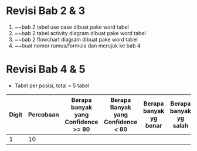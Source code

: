 # Revisi Bab 2 & 3
1. ~~bab 2 tabel use case dibuat pake word tabel
2. ~~bab 2 tabel activity diagram dibuat pake word tabel
3. ~~bab 2 flowchart diagram dibuat pake word tabel
4. ~~buat nomor rumus/formula dan merujuk ke bab 4

# Revisi Bab 4 & 5
- Tabel per posisi, total = 5 tabel

| Digit | Percobaan | Berapa banyak yang Confidence >= 80 | Berapa Banyak yang Confidence < 80 | Berapa banyak yg benar | Berapa banyak yg salah |
| ----- | --------- | ----------------------------------- | ---------------------------------- | ---------------------- | ---------------------- |
| 1     | 10        |                                     |                                    |                        |                        |
